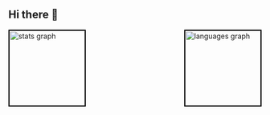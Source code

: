 ## Hi there 👋

<!--
**johnkennethpteodoro/johnkennethpteodoro** is a ✨ _special_ ✨ repository because its `README.md` (this file) appears on your GitHub profile.

Here are some ideas to get you started:

- 🔭 I’m currently working on ...
- 🌱 I’m currently learning ...
- 👯 I’m looking to collaborate on ...
- 🤔 I’m looking for help with ...
- 💬 Ask me about ...
- 📫 How to reach me: ...
- 😄 Pronouns: ...
- ⚡ Fun fact: ...
-->

<div style="display: flex; justify-content: space-between; gap: 20px;">
  <img src="https://github-readme-stats.vercel.app/api?username=johnkennethpteodoro&hide_title=false&hide_rank=false&show_icons=true&include_all_commits=true&count_private=true&disable_animations=false&theme=dracula&locale=en&hide_border=false&order=1" height="150" alt="stats graph" style="border: 2px solid black;" />
  <img src="https://github-readme-stats.vercel.app/api/top-langs?username=johnkennethpteodoro&locale=en&hide_title=false&layout=compact&card_width=320&langs_count=5&theme=dracula&hide_border=false&order=2" height="150" alt="languages graph" style="border: 2px solid black;" />
</div>




###
